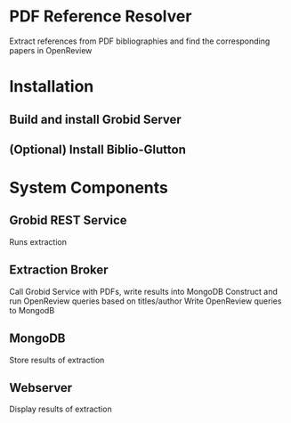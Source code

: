 # PDF Reference Resolver
Extract references from PDF bibliographies and find the corresponding papers in OpenReview

# Installation
## Build and install Grobid Server
## (Optional) Install Biblio-Glutton


# System Components

## Grobid REST Service
Runs extraction

## Extraction Broker
Call Grobid Service with PDFs, write results into MongoDB
Construct and run OpenReview queries based on titles/author
Write OpenReview queries to MongodB

## MongoDB
Store results of extraction

## Webserver
Display results of extraction

